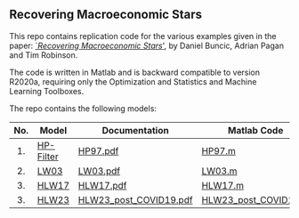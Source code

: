 ## Recovering Macroeconomic Stars
This repo contains replication code for the various examples given in the paper: 
[`*Recovering Macroeconomic Stars*'](https://cama.crawford.anu.edu.au/publication/cama-working-paper-series/21468/recovering-stars-macroeconomics), by Daniel Buncic, Adrian Pagan and Tim Robinson.

The code is written in Matlab and is backward compatible to version R2020a, requiring only the Optimization and 
Statistics and Machine Learning Toolboxes.      

The repo contains the following models:


|No.  | Model                                | Documentation                                    | Matlab Code                                      |
| :-: | -----------------------------        | ------------------------------------------       | ------------------------------------------       |
| 1.  | [HP-Filter](./models/HP-Filter/)     | [HP97.pdf](./models/HP-Filter/HP97.pdf)          | [HP97.m](./models/HP-Filter/HP97.m)              |
| 2.  | [LW03](./models/LW/)                 | [LW03.pdf](./models/LW/LW03.pdf)                 | [LW03.m](./models/LW/LW03.m)                     |
| 3.  | [HLW17](./models/HLW/)               | [HLW17.pdf](./models/HLW/HLW17.pdf)              | [HLW17.m](./models/HLW/HLW17.m)                     |
| 3.  | [HLW23](./models/HLW/)               | [HLW23_post_COVID19.pdf](./models/HLW/HLW23_post_COVID19.pdf)                 | [HLW23_post_COVID19.m](./models/LW/HLW23_post_COVID19.m)                     |
<!-- 1. [HP-Filter](./HP-Filter/)
    - [Documentation HP97.pdf](./HP-Filter/HP97.pdf)
    - [Matlab File HP97.m](./HP-Filter/HP97.m)

2. Clark UC Model:
    - [Clark83.m](har) -->

 

<!-- | 2.  | [Clark-UC](./models/Clark-UC/)       | [Clark87.pdf](./models/Clark-UC/Clark87.pdf)     | [Clark87.m](./models/Clark-UC/Clark87.m)         | -->
 
